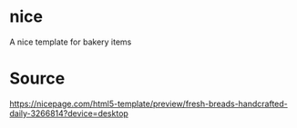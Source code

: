 # nice
A nice template for bakery items

# Source
https://nicepage.com/html5-template/preview/fresh-breads-handcrafted-daily-3266814?device=desktop
